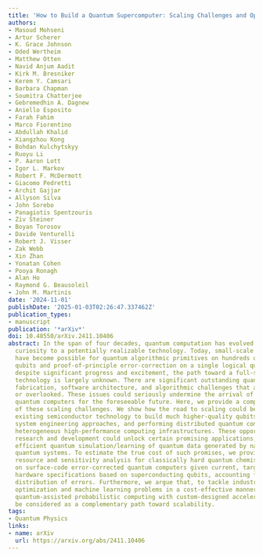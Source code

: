 ```yaml
---
title: 'How to Build a Quantum Supercomputer: Scaling Challenges and Opportunities'
authors:
- Masoud Mohseni
- Artur Scherer
- K. Grace Johnson
- Oded Wertheim
- Matthew Otten
- Navid Anjum Aadit
- Kirk M. Bresniker
- Kerem Y. Camsari
- Barbara Chapman
- Soumitra Chatterjee
- Gebremedhin A. Dagnew
- Aniello Esposito
- Farah Fahim
- Marco Fiorentino
- Abdullah Khalid
- Xiangzhou Kong
- Bohdan Kulchytskyy
- Ruoyu Li
- P. Aaron Lott
- Igor L. Markov
- Robert F. McDermott
- Giacomo Pedretti
- Archit Gajjar
- Allyson Silva
- John Sorebo
- Panagiotis Spentzouris
- Ziv Steiner
- Boyan Torosov
- Davide Venturelli
- Robert J. Visser
- Zak Webb
- Xin Zhan
- Yonatan Cohen
- Pooya Ronagh
- Alan Ho
- Raymond G. Beausoleil
- John M. Martinis
date: '2024-11-01'
publishDate: '2025-01-03T02:26:47.337462Z'
publication_types:
- manuscript
publication: '*arXiv*'
doi: 10.48550/arXiv.2411.10406
abstract: In the span of four decades, quantum computation has evolved from an intellectual
  curiosity to a potentially realizable technology. Today, small-scale demonstrations
  have become possible for quantum algorithmic primitives on hundreds of physical
  qubits and proof-of-principle error-correction on a single logical qubit. Nevertheless,
  despite significant progress and excitement, the path toward a full-stack scalable
  technology is largely unknown. There are significant outstanding quantum hardware,
  fabrication, software architecture, and algorithmic challenges that are either unresolved
  or overlooked. These issues could seriously undermine the arrival of utility-scale
  quantum computers for the foreseeable future. Here, we provide a comprehensive review
  of these scaling challenges. We show how the road to scaling could be paved by adopting
  existing semiconductor technology to build much higher-quality qubits, employing
  system engineering approaches, and performing distributed quantum computation within
  heterogeneous high-performance computing infrastructures. These opportunities for
  research and development could unlock certain promising applications, in particular,
  efficient quantum simulation/learning of quantum data generated by natural or engineered
  quantum systems. To estimate the true cost of such promises, we provide a detailed
  resource and sensitivity analysis for classically hard quantum chemistry calculations
  on surface-code error-corrected quantum computers given current, target, and desired
  hardware specifications based on superconducting qubits, accounting for a realistic
  distribution of errors. Furthermore, we argue that, to tackle industry-scale classical
  optimization and machine learning problems in a cost-effective manner, distributed
  quantum-assisted probabilistic computing with custom-designed accelerators should
  be considered as a complementary path toward scalability.
tags:
- Quantum Physics
links:
- name: arXiv
  url: https://arxiv.org/abs/2411.10406
---
```

